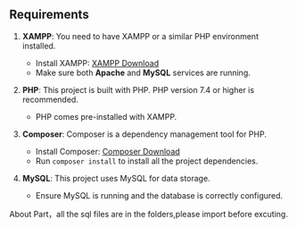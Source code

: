 ## Requirements

1. **XAMPP**: You need to have XAMPP or a similar PHP environment installed.
   - Install XAMPP: [XAMPP Download](https://www.apachefriends.org/index.html)
   - Make sure both **Apache** and **MySQL** services are running.

2. **PHP**: This project is built with PHP. PHP version 7.4 or higher is recommended.
   - PHP comes pre-installed with XAMPP.

3. **Composer**: Composer is a dependency management tool for PHP.
   - Install Composer: [Composer Download](https://getcomposer.org/download/)
   - Run `composer install` to install all the project dependencies.

4. **MySQL**: This project uses MySQL for data storage.
   - Ensure MySQL is running and the database is correctly configured.
  
About Part，all the sql files are in the folders,please import before excuting.




